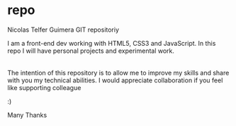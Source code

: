 repo
====

Nicolas Telfer Guimera GIT repositoriy


I am a front-end dev working with HTML5, CSS3 and JavaScript.
In this repo I will have personal projects and experimental work.

######

The intention of this repository is to allow me to improve my skills
and share with you my technical abilities. 
I would appreciate collaboration if you feel like supporting colleague


:)

Many Thanks
